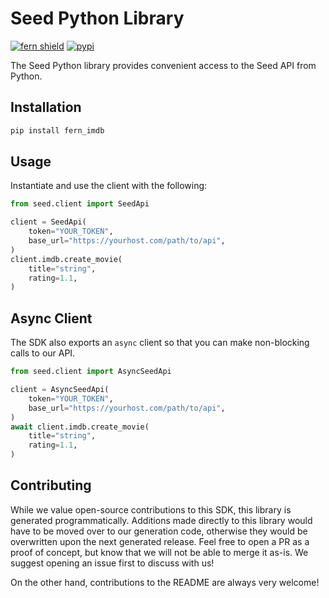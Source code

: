 # Seed Python Library

[![fern shield](https://img.shields.io/badge/%F0%9F%8C%BF-SDK%20generated%20by%20Fern-brightgreen)](https://github.com/fern-api/fern)
[![pypi](https://img.shields.io/pypi/v/fern_imdb)](https://pypi.python.org/pypi/fern_imdb)

The Seed Python library provides convenient access to the Seed API from Python.

## Installation

```sh
pip install fern_imdb
```

## Usage

Instantiate and use the client with the following:

```python
from seed.client import SeedApi

client = SeedApi(
    token="YOUR_TOKEN",
    base_url="https://yourhost.com/path/to/api",
)
client.imdb.create_movie(
    title="string",
    rating=1.1,
)
```

## Async Client

The SDK also exports an `async` client so that you can make non-blocking calls to our API.

```python
from seed.client import AsyncSeedApi

client = AsyncSeedApi(
    token="YOUR_TOKEN",
    base_url="https://yourhost.com/path/to/api",
)
await client.imdb.create_movie(
    title="string",
    rating=1.1,
)
```

## Contributing

While we value open-source contributions to this SDK, this library is generated programmatically.
Additions made directly to this library would have to be moved over to our generation code,
otherwise they would be overwritten upon the next generated release. Feel free to open a PR as
a proof of concept, but know that we will not be able to merge it as-is. We suggest opening
an issue first to discuss with us!

On the other hand, contributions to the README are always very welcome!
